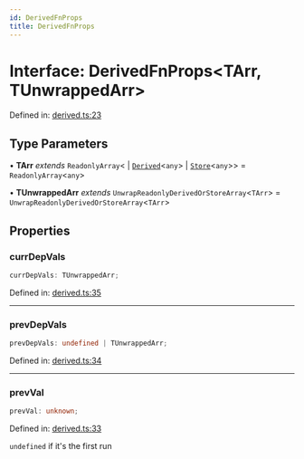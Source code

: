 ```yaml
---
id: DerivedFnProps
title: DerivedFnProps
---
```


<!-- DO NOT EDIT: this page is autogenerated from the type comments -->

# Interface: DerivedFnProps\<TArr, TUnwrappedArr\>

Defined in: [derived.ts:23](https://github.com/TanStack/store/blob/main/packages/store/src/derived.ts#L23)

## Type Parameters

• **TArr** *extends* `ReadonlyArray`\<
  \| [`Derived`](../../classes/derived.md)\<`any`\>
  \| [`Store`](../../classes/store.md)\<`any`\>\> = `ReadonlyArray`\<`any`\>

• **TUnwrappedArr** *extends* `UnwrapReadonlyDerivedOrStoreArray`\<`TArr`\> = `UnwrapReadonlyDerivedOrStoreArray`\<`TArr`\>

## Properties

### currDepVals

```ts
currDepVals: TUnwrappedArr;
```

Defined in: [derived.ts:35](https://github.com/TanStack/store/blob/main/packages/store/src/derived.ts#L35)

***

### prevDepVals

```ts
prevDepVals: undefined | TUnwrappedArr;
```

Defined in: [derived.ts:34](https://github.com/TanStack/store/blob/main/packages/store/src/derived.ts#L34)

***

### prevVal

```ts
prevVal: unknown;
```

Defined in: [derived.ts:33](https://github.com/TanStack/store/blob/main/packages/store/src/derived.ts#L33)

`undefined` if it's the first run
